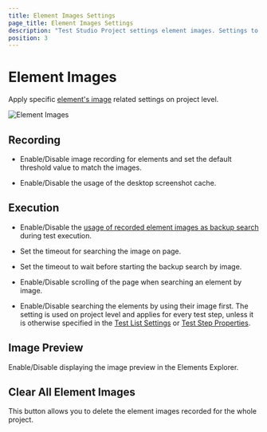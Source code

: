 ```yaml
---
title: Element Images Settings
page_title: Element Images Settings
description: "Test Studio Project settings element images. Settings to apply for the images recorded with the elements. Images used as backup search in Test Studio"
position: 3
---
```

# Element Images

Apply specific <a href="/features/elements-explorer/elements-find-expression#elements-image" target="_blank">element's image</a> related settings on project level.

![Element Images][1]

## Recording

- Enable/Disable image recording for elements and set the default threshold value to match the images.

- Enable/Disable the usage of the desktop screenshot cache.

## Execution

- Enable/Disable the <a href="/features/elements-explorer/elements-find-expression#conditions-to-fall-back-to-find-elements-by-image" target="_blank">usage of recorded element images as backup search</a> during test execution.

- Set the timeout for searching the image on page.

- Set the timeout to wait before starting the backup search by image.

- Enable/Disable scrolling of the page when searching an element by image.

- Enable/Disable searching the elements by using their image first. The setting is used on project level and applies for every test step, unless it is otherwise specified in the <a href="/general-information/test-execution/test-list-settings" target="_blank">Test List Settings</a> or <a href="/features/test-maintenance/test-step-properties" target="_blank">Test Step Properties</a>.

## Image Preview

Enable/Disable displaying the image preview in the Elements Explorer.

## Clear All Element Images

This button allows you to delete the element images recorded for the whole project.

[1]: /img/features/project-settings/element-images/fig1.png
